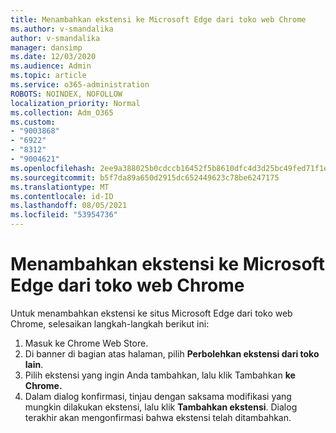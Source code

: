 ```yaml
---
title: Menambahkan ekstensi ke Microsoft Edge dari toko web Chrome
ms.author: v-smandalika
author: v-smandalika
manager: dansimp
ms.date: 12/03/2020
ms.audience: Admin
ms.topic: article
ms.service: o365-administration
ROBOTS: NOINDEX, NOFOLLOW
localization_priority: Normal
ms.collection: Adm_O365
ms.custom:
- "9003868"
- "6922"
- "8312"
- "9004621"
ms.openlocfilehash: 2ee9a388025b0cdccb16452f5b8610dfc4d3d25bc49fed71f1e1b1789b4d4827
ms.sourcegitcommit: b5f7da89a650d2915dc652449623c78be6247175
ms.translationtype: MT
ms.contentlocale: id-ID
ms.lasthandoff: 08/05/2021
ms.locfileid: "53954736"
---
```

# <a name="add-an-extension-to-microsoft-edge-from-the-chrome-web-store"></a>Menambahkan ekstensi ke Microsoft Edge dari toko web Chrome

Untuk menambahkan ekstensi ke situs Microsoft Edge dari toko web Chrome, selesaikan langkah-langkah berikut ini:

1. Masuk ke Chrome Web Store.
2. Di banner di bagian atas halaman, pilih **Perbolehkan ekstensi dari toko lain**.
3. Pilih ekstensi yang ingin Anda tambahkan, lalu klik Tambahkan **ke Chrome.**
4. Dalam dialog konfirmasi, tinjau dengan saksama modifikasi yang mungkin dilakukan ekstensi, lalu klik **Tambahkan ekstensi**.
Dialog terakhir akan mengonfirmasi bahwa ekstensi telah ditambahkan.